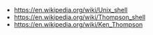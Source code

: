 - https://en.wikipedia.org/wiki/Unix_shell
- https://en.wikipedia.org/wiki/Thompson_shell
- https://en.wikipedia.org/wiki/Ken_Thompson

